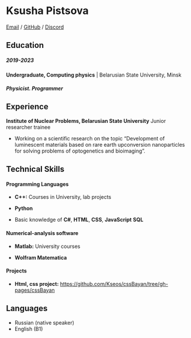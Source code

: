 Ksusha Pistsova
============


[Email](ksushapistsova@gmail.com) /  [GitHub](https://github.com/Kseos) / [Discord](Ksusha (@Kseos)) 


Education
---------

##### 2019-2023

**Undergraduate, Computing physics**
| Belarusian State University, Minsk
#####  *Physicist. Programmer*

Experience
----------

**Institute of Nuclear Problems, Belarusian State University**
Junior researcher trainee

* Working on a scientific research on the topic “Development of luminescent materials based on rare earth upconversion nanoparticles for solving problems of optogenetics and bioimaging”.

Technical Skills
--------------------

#### Programming Languages

   * **C++:** Courses in University, lab projects

   * **Python** 

   * Basic knowledge of **C#**, **HTML**, **CSS**, **JavaScript** **SQL**

#### Numerical-analysis software

   * **Matlab:** University courses
   
   * **Wolfram Matematica** 


#### Projects

  * **Html, css project:** https://github.com/Kseos/cssBayan/tree/gh-pages/cssBayan

Languages
----------------------------------------
* Russian (native speaker)
* English (B1)
     
